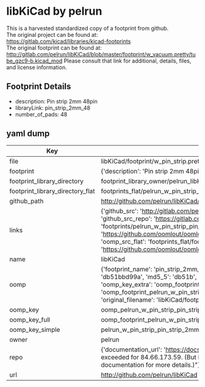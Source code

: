 # libKiCad by pelrun  
This is a harvested standardized copy of a footprint from github.  
The original project can be found at:  
https://gitlab.com/kicad/libraries/kicad-footprints  
The original footprint can be found at:
http://gitlab.com/pelrun/libKiCad/blob/master/footprint/w_vacuum.pretty/tube_gzc9-b.kicad_mod
Please consult that link for additional, details, files, and license information.  
## Footprint Details
* description: Pin strip 2mm 48pin  
* libraryLink: pin_strip_2mm_48  
* number_of_pads: 48  
## yaml dump  
| Key | Value |  
| --- | --- |  
| file | libKiCad/footprint/w_pin_strip.pretty/pin_strip_2mm_48.kicad_mod |  
| footprint | {'description': 'Pin strip 2mm 48pin', 'libraryLink': 'pin_strip_2mm_48', 'number_of_pads': 48} |  
| footprint_library_directory | footprint_library_owner/pelrun_libKiCad |  
| footprint_library_directory_flat | footprints_flat/pelrun_w_pin_strip_pin_strip_2mm_48/working |  
| github_path | http://github.com/pelrun/libKiCad/blob/master/footprint/w_pin_strip.pretty/pin_strip_2mm_48.kicad_mod |  
| links | {'github_src': 'http://gitlab.com/pelrun/libKiCad/blob/master/footprint/w_vacuum.pretty/tube_gzc9-b.kicad_mod', 'github_src_repo': 'https://gitlab.com/kicad/libraries/kicad-footprints', 'oomp_bot': 'footprints/pelrun_w_pin_strip_pin_strip_2mm_48/working', 'oomp_bot_github': 'https://github.com/oomlout/oomlout_oomp_footprint_bot/tree/main/footprints/pelrun_w_pin_strip_pin_strip_2mm_48/working', 'oomp_src_flat': 'footprints_flat/footprints_flat/pelrun_w_pin_strip_pin_strip_2mm_48/working', 'oomp_src_flat_github': 'https://github.com/oomlout/oomlout_oomp_footprint_src/tree/main/footprints_flat/pelrun_w_pin_strip_pin_strip_2mm_48/working'} |  
| name | libKiCad |  
| oomp | {'footprint_name': 'pin_strip_2mm_48', 'library_name': 'w_pin_strip', 'md5': 'db51bbd99a207363c46539e99f4fd0cf', 'md5_10': 'db51bbd99a', 'md5_5': 'db51b', 'md5_6': 'db51bb', 'oomp_key': 'oomp_pelrun_w_pin_strip_pin_strip_2mm_48', 'oomp_key_extra': 'oomp_footprint_pelrun_w_pin_strip_pin_strip_2mm_48', 'oomp_key_full': 'oomp_footprint_pelrun_w_pin_strip_pin_strip_2mm_48_db51bb', 'oomp_key_simple': 'pelrun_w_pin_strip_pin_strip_2mm_48', 'original_filename': 'libKiCad/footprint/w_pin_strip.pretty/pin_strip_2mm_48.kicad_mod', 'owner_name': 'pelrun'} |  
| oomp_key | oomp_pelrun_w_pin_strip_pin_strip_2mm_48 |  
| oomp_key_full | oomp_footprint_pelrun_w_pin_strip_pin_strip_2mm_48 |  
| oomp_key_simple | pelrun_w_pin_strip_pin_strip_2mm_48 |  
| owner | pelrun |  
| repo | {'documentation_url': 'https://docs.github.com/rest/overview/resources-in-the-rest-api#rate-limiting', 'message': "API rate limit exceeded for 84.66.173.59. (But here's the good news: Authenticated requests get a higher rate limit. Check out the documentation for more details.)"} |  
| url | http://github.com/pelrun/libKiCad |  

